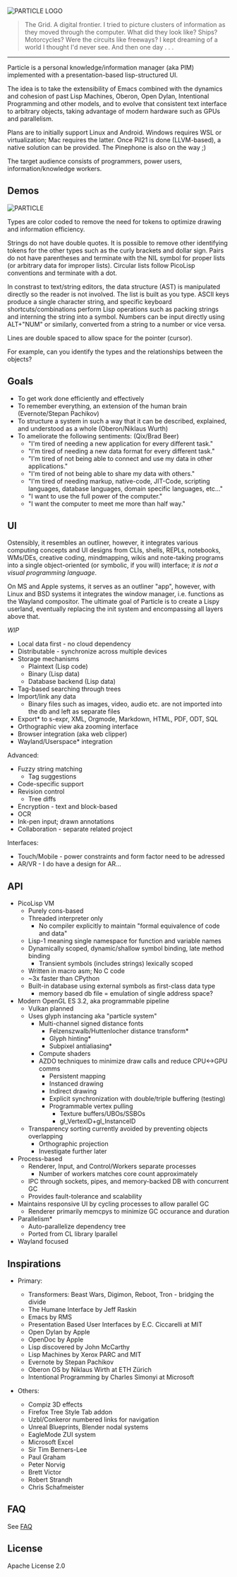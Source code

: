 ![PARTICLE LOGO](https://github.com/Seteeri/Particle/blob/master/art/particle.png)

> The Grid. A digital frontier. I tried to picture clusters of
information as they moved through the computer. What did they look like?
 Ships? Motorcycles? Were the circuits like freeways? I kept dreaming of
  a world I thought I'd never see. And then one day . . .

---

Particle is a personal knowledge/information manager (aka PIM) implemented with a presentation-based lisp-structured UI.

The idea is to take the extensibility of Emacs combined with the dynamics and cohesion of past Lisp Machines, Oberon, Open Dylan, Intentional Programming and other models, and to evolve that consistent text interface to arbitrary objects, taking advantage of modern hardware such as GPUs and parallelism.

Plans are to initially support Linux and Android. Windows requires WSL or virtualization; Mac requires the latter. Once Pil21 is done (LLVM-based), a native solution can be provided. The Pinephone is also on the way ;)

The target audience consists of programmers, power users, information/knowledge workers.

## Demos

![PARTICLE](https://github.com/Seteeri/Particle/blob/master/art/types.png)

Types are color coded to remove the need for tokens to optimize drawing and information efficiency. 

Strings do not have double quotes. It is possible to remove other identifying tokens for the other types such as the curly brackets and dollar sign. Pairs do not have parentheses and terminate with the NIL symbol for proper lists (or arbitrary data for improper lists). Circular lists follow PicoLisp conventions and terminate with a dot.

In constrast to text/string editors, the data structure (AST) is manipulated directly so the reader is not involved. The list is built as you type. ASCII keys produce a single character string, and specific keyboard shortcuts/combinations perform Lisp operations such as packing strings and interning the string into a symbol. Numbers can be input directly using ALT+"NUM" or similarly, converted from a string to a number or vice versa.

Lines are double spaced to allow space for the pointer (cursor).

For example, can you identify the types and the relationships between the objects?

## Goals

* To get work done efficiently and effectively
* To remember everything, an extension of the human brain (Evernote/Stepan Pachikov)
* To structure a system in such a way that it can be described, explained, and understood as a whole (Oberon/Niklaus Wurth)
* To ameliorate the following sentiments: (Qix/Brad Beer)
  * "I'm tired of needing a new application for every different task."
  * "I'm tired of needing a new data format for every different task."
  * "I'm tired of not being able to connect and use my data in other applications."
  * "I'm tired of not being able to share my data with others."
  * "I'm tired of needing markup, native-code, JIT-Code, scripting languages, database languages, domain specific languages, etc..."
  * "I want to use the full power of the computer."
  * "I want the computer to meet me more than half way."

## UI

Ostensibly, it resembles an outliner, however, it integrates various computing concepts and UI designs from CLIs, shells, REPLs, notebooks, WMs/DEs, creative coding, mindmapping, wikis and note-taking programs into a single object-oriented (or symbolic, if you will) interface; *it is not a visual programming language*.

On MS and Apple systems, it serves as an outliner "app", however, with Linux and BSD systems it integrates the window manager, i.e. functions as the Wayland compositor. The ultimate goal of Particle is to create a Lispy userland, eventually replacing the init system and encompassing all layers above that.

*WIP*
* Local data first - no cloud dependency
* Distributable - synchronize across multiple devices
* Storage mechanisms
  * Plaintext (Lisp code)
  * Binary (Lisp data)
  * Database backend (Lisp data)
* Tag-based searching through trees
* Import/link any data
  * Binary files such as images, video, audio etc. are not imported into the db and left as separate files
* Export* to s-expr, XML, Orgmode, Markdown, HTML, PDF, ODT, SQL
* Orthographic view aka zooming interface
* Browser integration (aka web clipper)
* Wayland/Userspace* integration


Advanced:


* Fuzzy string matching
  * Tag suggestions
* Code-specific support
* Revision control
  * Tree diffs
* Encryption - text and block-based
* OCR
* Ink-pen input; drawn annotations
* Collaboration - separate related project


Interfaces:

* Touch/Mobile - power constraints and form factor need to be adressed
* AR/VR - I do have a design for AR...

## API

* PicoLisp VM
  * Purely cons-based
  * Threaded interpreter only
    * No compiler explicitly to maintain "formal equivalence of code and data"
  * Lisp-1 meaning single namespace for function and variable names
  * Dynamically scoped, dynamic/shallow symbol binding, late method binding
    * Transient symbols (includes strings) lexically scoped
  * Written in macro asm; No C code
  * ~3x faster than CPython
  * Built-in database using external symbols as first-class data type
    * memory based db file = emulation of single address space?
* Modern OpenGL ES 3.2, aka programmable pipeline
  * Vulkan planned
  * Uses glyph instancing aka "particle system"
    * Multi-channel signed distance fonts
      * Felzenszwalb/Huttenlocher distance transform*
      * Glyph hinting*
      * Subpixel antialiasing*
    * Compute shaders
    * AZDO techniques to minimize draw calls and reduce CPU<->GPU comms
      * Persistent mapping
      * Instanced drawing
      * Indirect drawing
      * Explicit synchronization with double/triple buffering (testing)
      * Programmable vertex pulling
        * Texture buffers/UBOs/SSBOs
        * gl_VertexID+gl_InstanceID
  * Transparency sorting currently avoided by preventing objects overlapping
    * Orthographic projection
    * Investigate further later
* Process-based
  * Renderer, Input, and Control/Workers separate processes
    * Number of workers matches core count approximately
  * IPC through sockets, pipes, and memory-backed DB with concurrent GC
  * Provides fault-tolerance and scalability
* Maintains responsive UI by cycling processes to allow parallel GC
  * Renderer primarily memcpys to minimize GC occurance and duration
* Parallelism*
  * Auto-parallelize dependency tree
  * Ported from CL library lparallel
* Wayland focused

## Inspirations

* Primary:

  * Transformers: Beast Wars, Digimon, Reboot, Tron - bridging the divide
  * The Humane Interface by Jeff Raskin
  * Emacs by RMS
  * Presentation Based User Interfaces by E.C. Ciccarelli at MIT
  * Open Dylan by Apple
  * OpenDoc by Apple
  * Lisp discovered by John McCarthy
  * Lisp Machines by Xerox PARC and MIT
  * Evernote by Stepan Pachikov
  * Oberon OS by Niklaus Wirth at ETH Zürich
  * Intentional Programming by Charles Simonyi at Microsoft
  
* Others:

  * Compiz 3D effects
  * Firefox Tree Style Tab addon
  * Uzbl/Conkeror numbered links for navigation
  * Unreal Blueprints, Blender nodal systems
  * EagleMode ZUI system
  * Microsoft Excel
  * Sir Tim Berners-Lee
  * Paul Graham
  * Peter Norvig
  * Brett Victor
  * Robert Strandh
  * Chris Schafmeister

## FAQ

See [FAQ](https://github.com/Seteeri/Particle/tree/master/doc/FAQ.md)

## License

Apache License 2.0
